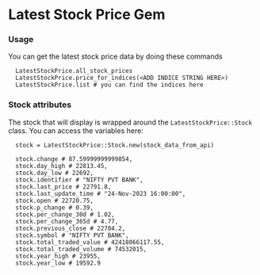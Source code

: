# Latest Stock Price Gem

### Usage

You can get the latest stock price data by doing these commands

```
  LatestStockPrice.all_stock_prices
  LatestStockPrice.price_for_indices(<ADD INDICE STRING HERE>)
  LatestStockPrice.list # you can find the indices here
```

### Stock attributes

The stock that will display is wrapped around the `LatestStockPrice::Stock` class. You can access the variables here:

```
  stock = LatestStockPrice::Stock.new(stock_data_from_api)

  stock.change # 87.59999999999854,
  stock.day_high # 22813.45,
  stock.day_low # 22692,
  stock.identifier # "NIFTY PVT BANK",
  stock.last_price # 22791.8,
  stock.last_update_time # "24-Nov-2023 16:00:00",
  stock.open # 22720.75,
  stock.p_change # 0.39,
  stock.per_change_30d # 1.02,
  stock.per_change_365d # 4.77,
  stock.previous_close # 22704.2,
  stock.symbol # "NIFTY PVT BANK",
  stock.total_traded_value # 42418066117.55,
  stock.total_traded_volume # 74532015,
  stock.year_high # 23955,
  stock.year_low # 19592.9

```
